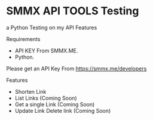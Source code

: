 # SMMX API TOOLS Testing
a Python Testing on my API Features

Requirements
- API KEY From SMMX.ME.
- Python.


Please get an API Key From
https://smmx.me/developers


Features

- Shorten Link
- List Links (Coming Soon)
- Get a single Link (Coming Soon)
- Update Link Delete link (Coming Soon)

